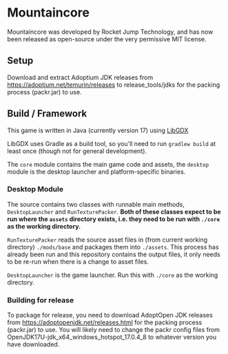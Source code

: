 # Mountaincore

Mountaincore was developed by Rocket Jump Technology, and has now been released as open-source under the very permissive MIT license.

## Setup

Download and extract Adoptium JDK releases from https://adoptium.net/temurin/releases 
to release_tools/jdks for the packing process (packr.jar) to use. 


## Build / Framework

This game is written in Java (currently version 17) using [LibGDX](https://libgdx.com/wiki/)

LibGDX uses Gradle as a build tool, so you'll need to run `gradlew build` at least once (though not for general development).

The `core` module contains the main game code and assets, the `desktop` module is the desktop launcher and platform-specific binaries.

### Desktop Module

The source contains two classes with runnable main methods, `DesktopLauncher` and `RunTexturePacker`.
**Both of these classes expect to be run where the `assets` directory exists, i.e. they need to be run with `./core` as the working directory.**


`RunTexturePacker` reads the source asset files in (from current working directory) `./mods/base` and packages them into `./assets`.
This process has already been run and this repository contains the output files, it only needs to be re-run when there is a change to asset files.

`DesktopLauncher` is the game launcher. Run this with `./core` as the working directory.

### Building for release

To package for release, you need to download AdoptOpen JDK releases from https://adoptopenjdk.net/releases.html for the packing process (packr.jar) to use. You will likely need to change the packr config files from OpenJDK17U-jdk_x64_windows_hotspot_17.0.4_8 to whatever version you have downloaded.
